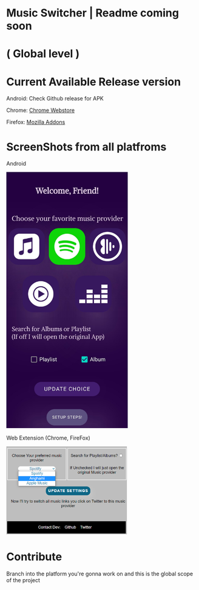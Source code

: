 # Music Switcher | Readme coming soon

# ( Global level )

# Current Available Release version


Android: Check Github release for APK

Chrome: [Chrome Webstore](https://chrome.google.com/webstore/detail/twitter-music-provider/apkanldijkiplglkhjjajegljppgmgmj)

Firefox: [Mozilla Addons](https://addons.mozilla.org/en-US/firefox/addon/twitter-music-provider/)

# ScreenShots from all platfroms

Android


<img src="Assets/android.png" alt="drawing" width="320"/>


 Web Extension (Chrome, FireFox)

<img src="Assets/web_extension.png" alt="drawing" width="320"/>


 

# Contribute

Branch into the platform you're gonna work on and this is the global scope of the project
